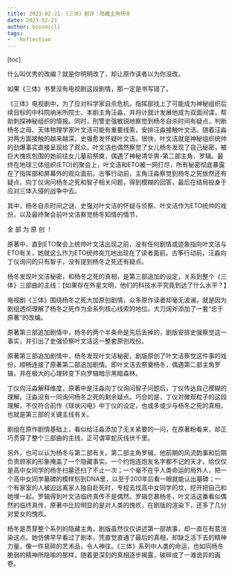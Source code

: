 ```yaml
---
title: 2023-02-21-《三体》剧评：隐藏主角杨冬
date: 2023-02-21
author: bosonicli
tags:
-   Reflection
---
```


[toc]

什么叫优秀的改编？就是你明明改了，却让原作读者以为你没改。

​如果《三体》书里没有电视剧这段剧情，那一定是书写错了。

《三体》电视剧中，为了应对科学家自杀危机，指挥部找上了可能成为神秘组织后续目标的中科院纳米所院士、本剧主角汪淼，并将计就计发展他成为双面间谍，帮助刺探神秘组织的情报。同时，刑警史强敏锐地察觉到杨冬自杀时间有疑点，判断杨冬之母、天体物理学家叶文洁可能有重要线索，安排汪淼接触叶文洁。随着汪淼对两方面接触的越来越深，史强愈发怀疑叶文洁。很快，叶文洁就是神秘组织统帅的劲爆事实直接呈现给了观众。叶文洁也偶然察觉了女儿杨冬发现了自己秘密，被巨大愧疚包围的她前往女儿墓前祭奠，偶遇了神秘清华男-第二部主角，罗辑。最终在地球三体组织(ETO)的聚会上，叶文洁和ETO被一网打尽，所有秘密彻底暴露在了指挥部和屏幕外的观众面前。古筝行动前，主角汪淼察觉到杨冬之死依然还有疑点，向丁仪询问杨冬之死和智子相关问题，得到模糊的回答，最后在结局投身于应对三体入侵的战争中去。

其中，杨冬自杀时间之谜、史强对叶文洁的怀疑与侦察、叶文洁作为ETO统帅的戏份，以及最终聚会前叶文洁察觉杨冬知情的情节，

全 部 为 原 创 ！

原著中，直到ETO聚会上统帅叶文洁出现之前，没有任何剧情或迹象指向叶文洁与ETO有关，她就这么作为ETO统帅突兀地出现在了读者面前。古筝行动前，汪淼向丁仪询问的只有智子，没有提到杨冬之死还有疑点。

杨冬发现叶文洁秘密，和杨冬之死的真相，是第三部追加的设定，关系到整个《三体》三部曲的主线：【如果存在外星文明，他们的科技水平究竟到达了什么水平？】

电视剧《三体》围绕杨冬之死大加原创剧情，众多原作读者却毫无波澜，就是因为剧组透彻理解了杨冬之死作为全系列核心线索的地位，大刀阔斧添加了一套“忠于原著”的改编。

原著第三部追加剧情中，杨冬的两个半条命是先后丢掉的，剧版安排史强察觉这一事实，并引出了史强侦察叶文洁这一整套原创戏份。

原著第三部追加剧情中，杨冬发现叶文洁秘密，剧版原创了叶文洁察觉这件事的戏份，顺畅连接了原著第二部追加剧情。即叶文洁去祭奠杨冬，偶遇第二部主角罗辑，并在极大的心理转变下向罗辑暗示黑暗森林。

丁仪向汪淼解释维度，原著中是汪淼向丁仪询问智子问题后，丁仪传达自己模糊的理解。汪淼没有一同询问杨冬之死的剩余疑点。巧合的是，丁仪对微观粒子的这段理解，不仅符合前作《球状闪电》中丁仪的设定，也或多或少与杨冬之死的真相，也就是第三部的关键主线有关。

剧组在原作剧情基础上，看似给汪淼添加了无关紧要的一问，在原著粉看来，却正巧贯穿了整个三部曲的主线，正可谓草蛇灰线伏千里。

另外，也可以认为杨冬与第二部有关。第二部主角罗辑，他前期的风流韵事和后期负责顾家的形象掩盖了一个隐藏事实。一个约炮连炮友名字都不记的天才，给仅仅是高中女同学的杨冬扫墓还扫了不止一次；一个毫不在乎人类命运的局外人，把一个高中女同学墓碑的模样刻到DNA里，以至于200年后看一眼就能认出墓碑；一个有家室的人被迫远离家人独自赴死时，专程去找高中女同学的坟，挖开把自己和她埋一起。罗辑得到叶文洁临终真传不是偶然。罗辑恋慕杨冬，叶文洁这番看似偶然的临终真传，原著中比较明显的是对人类的愧疚，在剧版的渲染下，还多了几分对爱女的愧疚。

杨冬是贯穿整个系列的隐藏主角。剧版虽然仅仅讲述第一部故事，却一直在有意渲染这点。她仿佛早早看过了剧本，凭直觉直通了最后的真相，却缺乏活下去的精神力量，像一件易碎的艺术品，令人神往。《三体》系列中人类的命运，也如同杨冬脆弱的精神所隐喻的那样，随着更深刻的真相逐步揭露，破碎成了一滩诡异的画卷。
